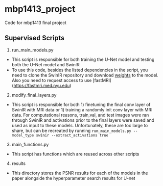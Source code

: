 # mbp1413_project
Code for mbp1413 final project

## Supervised Scripts
 1) run_main_models.py
  - This script is responsible for both training the U-Net model and testing both the U-Net model and SwinIR
  - To use this code, besides the listed dependencies in the script, you need to clone the SwinIR repository and download [weights](https://github.com/JingyunLiang/SwinIR/releases/download/v0.0/004_grayDN_DFWB_s128w8_SwinIR-M_noise15.pth) to the model. Also you need to request access to use [fastMRI] (https://fastmri.med.nyu.edu)
2) modify_final_layers.py
  - This script is responsible for both 1) finetuning the final conv layer of SwinIR with MRI data or 1) training a randomly init conv layer with MRI data. For computational reasons, train,val, and test images were ran through SwinIR and activations prior to the final layers were saved and used as input to these models. Unfortunately, these are too large to share, but can be recreated by running ```run_main_models.py --model_type swinir --extract_activations true ```
3) main_functions.py
  - This script has functions which are reused across other scripts
4) results
  - This directory stores the PSNR results for each of the models in the paper alongside the hyperparameter search results for U-net